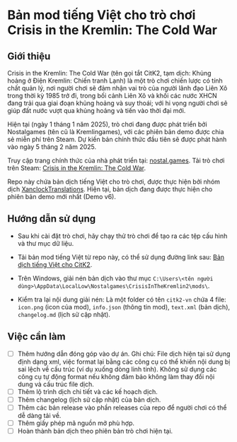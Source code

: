 # Bản mod tiếng Việt cho trò chơi Crisis in the Kremlin: The Cold War

## Giới thiệu

Crisis in the Kremlin: The Cold War (tên gọi tắt CitK2, tạm dịch: Khủng hoảng ở Điện Kremlin: Chiến tranh Lạnh) là một trò chơi chiến lược có tính chất quản lý, nơi người chơi sẽ đảm nhận vai trò của người lãnh đạo Liên Xô trong thời kỳ 1985 trở đi, trong bối cảnh Liên Xô và khối các nước XHCN đang trải qua giai đoạn khủng hoảng và suy thoái; với hi vọng người chơi sẽ giúp đất nước vượt qua khủng hoảng và tiến vào thời đại mới.

Hiện tại (ngày 1 tháng 1 năm 2025), trò chơi đang được phát triển bởi Nostalgames (tên cũ là Kremlingames), với các phiên bản demo được chia sẻ miễn phí trên Steam. Dự kiến bản chính thức đầu tiên sẽ được phát hành vào ngày 5 tháng 2 năm 2025.

Truy cập trang chính thức của nhà phát triển tại: [nostal.games](https://nostal.games/).
Tải trò chơi trên Steam: [Crisis in the Kremlin: The Cold War](https://store.steampowered.com/app/1922740/Crisis_in_the_Kremlin_The_Cold_War/).

Repo này chứa bản dịch tiếng Việt cho trò chơi, được thực hiện bởi nhóm dịch [XanclockTranslations](https://github.com/XanclockTranslations/). Hiện tại, bản dịch đang được thực hiện cho phiên bản demo mới nhất (Demo v6).

## Hướng dẫn sử dụng

- Sau khi cài đặt trò chơi, hãy chạy thử trò chơi để tạo ra các tệp cấu hình và thư mục dữ liệu.

- Tải bản mod tiếng Việt từ repo này, có thể sử dụng đường link sau: [Bản dịch tiếng Việt cho CitK2](https://github.com/XanclockTranslations/citk2-vn/releases).

- Trên Windows, giải nén bản dịch vào thư mục `C:\Users\<tên người dùng>\AppData\LocalLow\Nostalgames\CrisisInTheKremlin2\mods\`.

- Kiểm tra lại nội dung giải nén: Là một folder có tên `citk2-vn` chứa 4 file: `icon.png` (icon của mod), `info.json` (thông tin mod), `text.xml` (bản dịch), `changelog.md` (lịch sử cập nhật).

## Việc cần làm

- [ ] Thêm hướng dẫn đóng góp vào dự án. Ghi chú: File dịch hiện tại sử dụng định dạng xml, việc format lại bằng các công cụ có thể khiến nội dung bị sai lệch về cấu trúc (ví dụ xuống dòng linh tinh). Không sử dụng các công cụ tự động format nếu không đảm bảo không làm thay đổi nội dung và cấu trúc file dịch.
- [ ] Thêm lộ trình dịch chi tiết và các kế hoạch dịch.
- [ ] Thêm changelog (lịch sử cập nhật) của bản dịch.
- [ ] Thêm các bản release vào phần releases của repo để người chơi có thể dễ dàng tải về. 
- [ ] Thêm giấy phép mã nguồn mở phù hợp.
- [ ] Hoàn thành bản dịch theo phiên bản trò chơi hiện tại.
